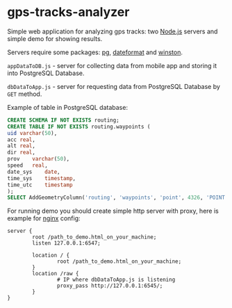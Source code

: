 gps-tracks-analyzer
===================

Simple web application for analyzing gps tracks: two [Node.js](http://nodejs.org/) servers and simple demo for showing results.

Servers require some packages: [pg](https://www.npmjs.org/package/pg), [dateformat](https://www.npmjs.org/package/dateformat) and [winston](https://www.npmjs.org/package/winston).

`appDataToDB.js` - server for collecting data from mobile app and storing it into PostgreSQL Database.

`dbDataToApp.js` - server for requesting data from PostgreSQL Database by `GET` method.

Example of table in PostgreSQL database:
```SQL
CREATE SCHEMA IF NOT EXISTS routing;
CREATE TABLE IF NOT EXISTS routing.waypoints (
uid	varchar(50),
acc	real,
alt	real,
dir	real,
prov	varchar(50),
speed	real,
date_sys	date,
time_sys	timestamp,
time_utc	timestamp
);
SELECT AddGeometryColumn('routing', 'waypoints', 'point', 4326, 'POINT', 2);
```
For running demo you should create simple http server with proxy, here is example for [nginx](http://nginx.org/ru/) config:
```
server {
        root /path_to_demo.html_on_your_machine;
        listen 127.0.0.1:6547;

        location / {
                root /path_to_demo.html_on_your_machine;
        }
        location /raw {
                # IP where dbDataToApp.js is listening
                proxy_pass http://127.0.0.1:6545/;
        }
}
```
